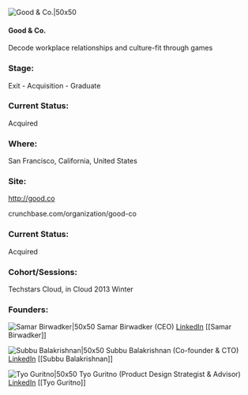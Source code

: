 

![Good & Co.|50x50](https://apimg.techstars.com/connect/images/image_files/556793481e6c016b4f000010/original/artwork_2.png)

#### Good & Co.
Decode workplace relationships and culture-fit through games

### Stage: 
Exit - Acquisition - Graduate 

### Current Status: 
Acquired

### Where:
San Francisco, California, United States

### Site:
http://good.co



crunchbase.com/organization/good-co

### Current Status: 
Acquired

### Cohort/Sessions: 
Techstars Cloud, in Cloud 2013 Winter

### Founders: 

![Samar Birwadker|50x50](https://apimg.techstars.com/connect/images/image_files/626084586e8701000899edc3/original/Facetune_04-01-2022-16-33-51.JPG) Samar Birwadker (CEO) [LinkedIn](https://linkedin.com/in/samarbirwadker) [[Samar Birwadker]]

![Subbu Balakrishnan|50x50](https://s3.amazonaws.com/photos.angel.co/users/205639-medium_jpg?1354459864) Subbu Balakrishnan (Co-founder & CTO) [LinkedIn](https://linkedin.com/in/subbubalakrishnan) [[Subbu Balakrishnan]]

![Tyo Guritno|50x50](https://s3.amazonaws.com/photos.angel.co/users/120598-medium_jpg?1335199678) Tyo Guritno (Product Design Strategist & Advisor) [LinkedIn](https://linkedin.com/in/tyoguritno) [[Tyo Guritno]]


